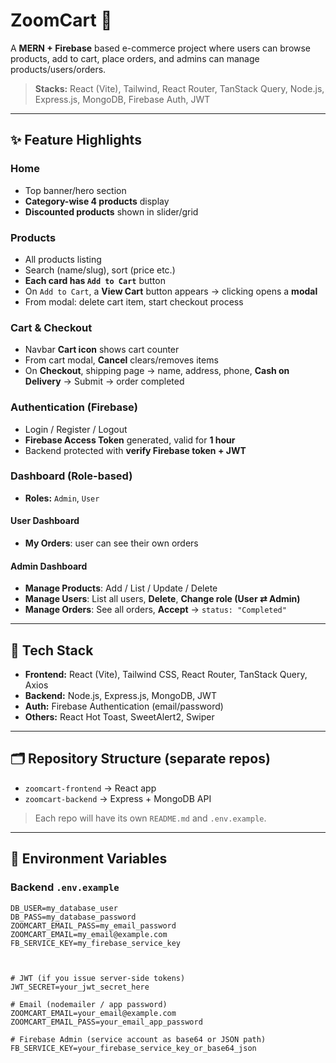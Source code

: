 # ZoomCart 🛒

A **MERN + Firebase** based e-commerce project where users can browse products, add to cart, place orders, and admins can manage products/users/orders.

> **Stacks:** React (Vite), Tailwind, React Router, TanStack Query, Node.js, Express.js, MongoDB, Firebase Auth, JWT

---

## ✨ Feature Highlights

### Home
- Top banner/hero section
- **Category-wise 4 products** display
- **Discounted products** shown in slider/grid

### Products
- All products listing
- Search (name/slug), sort (price etc.)
- **Each card has `Add to Cart`** button
- On `Add to Cart`, a **View Cart** button appears → clicking opens a **modal**
- From modal: delete cart item, start checkout process

### Cart & Checkout
- Navbar **Cart icon** shows cart counter
- From cart modal, **Cancel** clears/removes items
- On **Checkout**, shipping page → name, address, phone, **Cash on Delivery** → Submit → order completed

### Authentication (Firebase)
- Login / Register / Logout
- **Firebase Access Token** generated, valid for **1 hour**
- Backend protected with **verify Firebase token + JWT**

### Dashboard (Role-based)
- **Roles:** `Admin`, `User`

#### User Dashboard
- **My Orders**: user can see their own orders

#### Admin Dashboard
- **Manage Products**: Add / List / Update / Delete
- **Manage Users**: List all users, **Delete**, **Change role (User ⇄ Admin)**
- **Manage Orders**: See all orders, **Accept** → `status: "Completed"`

---

## 🧱 Tech Stack

- **Frontend:** React (Vite), Tailwind CSS, React Router, TanStack Query, Axios  
- **Backend:** Node.js, Express.js, MongoDB, JWT  
- **Auth:** Firebase Authentication (email/password)  
- **Others:** React Hot Toast, SweetAlert2, Swiper  

---

## 🗂️ Repository Structure (separate repos)

- `zoomcart-frontend` → React app  
- `zoomcart-backend` → Express + MongoDB API  

> Each repo will have its own `README.md` and `.env.example`.

---

## 🔑 Environment Variables

### Backend `.env.example`
```env
DB_USER=my_database_user
DB_PASS=my_database_password
ZOOMCART_EMAIL_PASS=my_email_password
ZOOMCART_EMAIL=my_email@example.com
FB_SERVICE_KEY=my_firebase_service_key



# JWT (if you issue server-side tokens)
JWT_SECRET=your_jwt_secret_here

# Email (nodemailer / app password)
ZOOMCART_EMAIL=your_email@example.com
ZOOMCART_EMAIL_PASS=your_email_app_password

# Firebase Admin (service account as base64 or JSON path)
FB_SERVICE_KEY=your_firebase_service_key_or_base64_json

